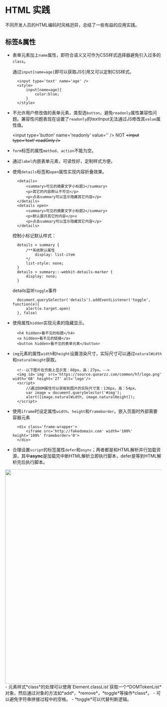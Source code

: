 # HTML 实践
不同开发人员的HTML编码时风格迥异，总结了一些有益的应用实践。
## 标签&属性
- 表单元素加上`name`属性，即符合语义又可作为CSS样式选择器避免引入过多的`class`。

    通过`input[name=age]`即可以获取JS引用又可以定制CSS样式。

        <input type='text' name='age' />
        <style>
            input[name=age]{
                color:blue;
            }
        </style>
- 不允许用户修改值的表单元素，类型选`button`，避免`readonly`属性兼容性问题。兼容性问题表现在设置了`readonly`的textInput无法通过JS修改其`value`属性值。

    &lt;input type='button' name='readonly' value='' /&gt; NOT <del>&lt;input type='text' readOnly /&gt;</del>

- `form`标签的属性`method`、`action`不能为空。
- 通过`label`内嵌表单元素，可读性好，定制样式方便。
- 使用`details`标签和`open`属性实现内容折叠效果。

        <details>
            <summary>可见的摘要文字小标题1</summary>
            <p>其它的内容默认不可见</p>
            <p>点击summary可以显示隐藏其它内容</p>
        </details>
        <details open>
            <summary>可见的摘要文字小标题2</summary>
            <p>默认展开其它的内容</p>v
            <p>点击summary可以显示隐藏其它内容</p>
        </details>
    控制小标记默认样式：

        details > summary {
            /**系统默认属性
                display: list-item
            */
            list-style: none;
        }
        details > summary::-webkit-details-marker {
            display: none;
        }
    details监听`toggle`事件

        document.querySelector('details').addEventListener('toggle', function(e){
            alert(e.target.open)
        }, false)

- 使用属性`hidden`实现元素的隐藏显示。

        <h4 hidden>看不见的标题</h4>
        <a hidden>看不见的链接</a>
        <button hidden>看不见的表单元素</button>
- `img`元素的属性`width`和`height`设置渲染尺寸，实际尺寸可以通过`naturalWidth`和`naturalHeight`获取。

        <!--以下图片在页面上显示宽：68px，高：27px。-->
        <img id='img' src='https://source.qunarzz.com/common/hf/logo.png' width='68' height='27' alt='logo'/>
        <script>
            //通过DOM属性可以获取到图片的实际尺寸宽：136px，高：54px。
            var image = document.querySelector('#img');
            alert([image.naturalWidth, image.naturalHeight]);
        </script>
- 使用`iframe`时设定属性`width`、`height`和`frameborder`。嵌入页面时外部需要容器元素

        <div class='frame-wrapper'>
            <iframe src='http://fakedomain.com' width='100%' height='100%' frameborder='0'>
        </div>
- 合理设置`script`的标签属性`defer`和`async`；两者都是和HTML解析并行加载资源，其中**async**是加载完中断HTML解析立即执行脚本，defer是等到HTML解析完后执行脚本。
<img alt='' src='https://www.w3.org/TR/2017/REC-html52-20171214/images/asyncdefer.svg' width='690'/>
- 元素样式*class*的处理可以使用`Element.classList`获取一个*DOMTokenList*对象，然后通过对象的方法如*add*，*remove*，*toggle*等操作*class*。
  - 可以避免字符串拼接过程中的空格。
  - *toggle*可以代替判断逻辑。
